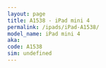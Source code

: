 ```yaml
---
layout: page
title: A1538 - iPad mini 4
permalink: /ipads/iPad-A1538/
model_name: iPad mini 4
aka: 
code: A1538
sim: undefined
---
```

